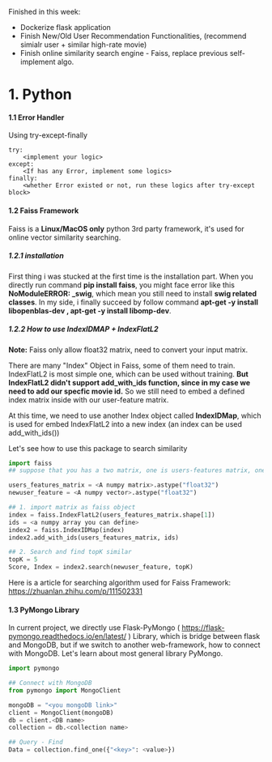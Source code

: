 Finished in this week:
- Dockerize flask application
- Finish New/Old User Recommendation Functionalities, (recommend simialr user + similar high-rate movie)
- Finish online similarity search engine - Faiss, replace previous self-implement algo.

# 1. Python
#### 1.1 Error Handler
Using try-except-finally
```
try:
    <implement your logic>
except:
    <If has any Error, implement some logics>
finally:
    <whether Error existed or not, run these logics after try-except block>
```

#### 1.2 Faiss Framework
Faiss is a **Linux/MacOS only** python 3rd party framework, it's used for online vector similarity searching. 
##### 1.2.1 installation
First thing i was stucked at the first time is the installation part. When you directly run command **pip install faiss**, you might face error like this **NoModuleERROR: _swig<something like this>**, which mean you still need to install **swig related classes**. In my side, i finally succeed by follow command **apt-get -y install libopenblas-dev , apt-get -y install libomp-dev**.
##### 1.2.2 How to use IndexIDMAP + IndexFlatL2
**Note:** Faiss only allow float32 matrix, need to convert your input matrix.

There are many "Index" Object in Faiss, some of them need to train. IndexFlatL2 is most simple one, which can be used without training. **But IndexFlatL2 didn't support add_with_ids function, since in my case we need to add our specfic movie id.** So we still need to embed a defined index matrix inside with our user-feature matrix.

At this time, we need to use another Index object called **IndexIDMap**, which is used for embed IndexFlatL2 into a new index (an index can be used add_with_ids())

Let's see how to use this package to search similarity
```python
import faiss
## suppose that you has a two matrix, one is users-features matrix, one is new user-feature. you wanna find most similar user with the new user.

users_features_matrix = <A numpy matrix>.astype("float32")
newuser_feature = <A numpy vector>.astype("float32")

## 1. import matrix as faiss object
index = faiss.IndexFlatL2(users_features_matrix.shape[1])
ids = <a numpy array you can define>
index2 = faiss.IndexIDMap(index)
index2.add_with_ids(users_features_matrix, ids)

## 2. Search and find topK similar
topK = 5
Score, Index = index2.search(newuser_feature, topK)

```
Here is a article for searching algorithm used for Faiss Framework: https://zhuanlan.zhihu.com/p/111502331

#### 1.3 PyMongo Library
In current project, we directly use Flask-PyMongo ( https://flask-pymongo.readthedocs.io/en/latest/ ) Library, which is bridge between flask and MongoDB, but if we switch to another web-framework, how to connect with MongoDB. Let's learn about most general library PyMongo.

```python
import pymongo

## Connect with MongoDB
from pymongo import MongoClient

mongoDB = "<you mongoDB link>"
client = MongoClient(mongoDB)
db = client.<DB name>
collection = db.<collection name>

## Query - Find
Data = collection.find_one({"<key>": <value>})
```



